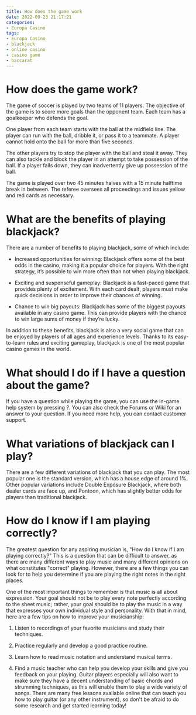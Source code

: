 ```yaml
---
title: How does the game work
date: 2022-09-23 21:17:21
categories:
- Europa Casino
tags:
- Europa Casino
- blackjack
- online casino
- casino game
- baccarat
---
```



#  How does the game work?

The game of soccer is played by two teams of 11 players. The objective of the game is to score more goals than the opponent team. Each team has a goalkeeper who defends the goal.

One player from each team starts with the ball at the midfield line. The player can run with the ball, dribble it, or pass it to a teammate. A player cannot hold onto the ball for more than five seconds.

The other players try to stop the player with the ball and steal it away. They can also tackle and block the player in an attempt to take possession of the ball. If a player falls down, they can inadvertently give up possession of the ball.

The game is played over two 45 minutes halves with a 15 minute halftime break in between. The referee oversees all proceedings and issues yellow and red cards as necessary.

#  What are the benefits of playing blackjack?

There are a number of benefits to playing blackjack, some of which include:

* Increased opportunities for winning: Blackjack offers some of the best odds in the casino, making it a popular choice for players. With the right strategy, it’s possible to win more often than not when playing blackjack.

* Exciting and suspenseful gameplay: Blackjack is a fast-paced game that provides plenty of excitement. With each card dealt, players must make quick decisions in order to improve their chances of winning.

* Chance to win big payouts: Blackjack has some of the biggest payouts available in any casino game. This can provide players with the chance to win large sums of money if they’re lucky.

In addition to these benefits, blackjack is also a very social game that can be enjoyed by players of all ages and experience levels. Thanks to its easy-to-learn rules and exciting gameplay, blackjack is one of the most popular casino games in the world.

#  What should I do if I have a question about the game?

If you have a question while playing the game, you can use the in-game help system by pressing ?. You can also check the Forums or Wiki for an answer to your question. If you need more help, you can contact customer support.

#  What variations of blackjack can I play?

There are a few different variations of blackjack that you can play. The most popular one is the standard version, which has a house edge of around 1%. Other popular variations include Double Exposure Blackjack, where both dealer cards are face up, and Pontoon, which has slightly better odds for players than traditional blackjack.

#  How do I know if I am playing correctly?

The greatest question for any aspiring musician is, "How do I know if I am playing correctly?" This is a question that can be difficult to answer, as there are many different ways to play music and many different opinions on what constitutes "correct" playing. However, there are a few things you can look for to help you determine if you are playing the right notes in the right places.

One of the most important things to remember is that music is all about expression. Your goal should not be to play every note perfectly according to the sheet music; rather, your goal should be to play the music in a way that expresses your own individual style and personality. With that in mind, here are a few tips on how to improve your musicianship:

1) Listen to recordings of your favorite musicians and study their techniques.

2) Practice regularly and develop a good practice routine.

3) Learn how to read music notation and understand musical terms.

4) Find a music teacher who can help you develop your skills and give you feedback on your playing.
Guitar players especially will also want to make sure they have a decent understanding of basic chords and strumming techniques, as this will enable them to play a wide variety of songs. There are many free lessons available online that can teach you how to play guitar (or any other instrument), so don't be afraid to do some research and get started learning today!